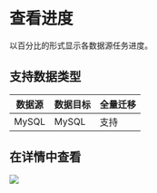 # 查看进度

以百分比的形式显示各数据源任务进度。

## 支持数据类型

| 数据源 | 数据目标 | 全量迁移 | 
| ------ | -------- | -------- | 
| MySQL  | MySQL    | 支持     |

##  在详情中查看

![](http://udts-doc.cn-bj.ufileos.com/integration/progress/inti-progress.png)

